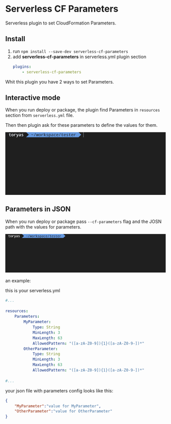 # Serverless CF Parameters

Serverless plugin to set CloudFormation Parameters.

## Install

1. run `npm install --save-dev serverless-cf-parameters`
2. add **serverless-cf-parameters** in serverless.yml plugin section
    ```yml
    plugins:
        - serverless-cf-parameters
    ```

Whit this plugin you have 2 ways to set Parameters.

## Interactive mode

When you run deploy or package, the plugin find Parameters in `resources` section from `serverless.yml` file. 

Then then plugin ask for these parameters to define the values ​​for them.

<img src="https://github.com/toryas/serverless-cf-parameters/blob/master/docs/gif/interactive-mode.gif?raw=true">

## Parameters in JSON

When you run deploy or package pass `--cf-parameters` flag and the JOSN path with the values for parameters.

<img src="https://github.com/toryas/serverless-cf-parameters/blob/master/docs/gif/json-mode.gif?raw=true">

an example:

this is your serverless.yml

```yml
#...

resources:
    Parameters:
        MyParameter:
            Type: String
            MinLength: 3
            MaxLength: 63
            AllowedPattern: "([a-zA-Z0-9]){1}([a-zA-Z0-9-])*"
        OtherParameter:
            Type: String
            MinLength: 3
            MaxLength: 63
            AllowedPattern: "([a-zA-Z0-9]){1}([a-zA-Z0-9-])*"

#...

```

your json file with parameters config looks like this:

```json
{
    "MyParameter":"value for MyParameter",
    "OtherParameter":"value for OtherParameter"
}
```